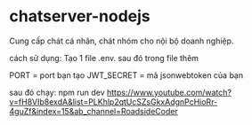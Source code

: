 # chatserver-nodejs

Cung cấp chát cá nhân, chát nhóm cho nội bộ doanh nghiệp.

cách sử dụng:
Tạo 1 file .env. sau đó trong file thêm

PORT = port bạn tạo
JWT_SECRET = mã jsonwebtoken của bạn

sau đó chạy: npm run dev
https://www.youtube.com/watch?v=fH8VIb8exdA&list=PLKhlp2qtUcSZsGkxAdgnPcHioRr-4guZf&index=15&ab_channel=RoadsideCoder
